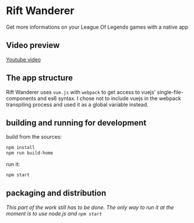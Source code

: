 # Rift Wanderer
Get more informations on your League Of Legends games with a native app

## Video preview
[Youtube video](https://youtu.be/JFY3zmKBp4Q)

## The app structure
Rift Wanderer uses `vue.js` with `webpack` to get access to vuejs' single-file-components and es6 syntax.
I chose not to include vuejs in the webpack transpiling process and used it as a global variable instead.

## building and running for development
build from the sources:
```bash
npm install
npm run build-home
```
run it:
```bash
npm start
```

## packaging and distribution
_This part of the work still has to be done. The only way to run it at the moment is to use node.js and `npm start`_
